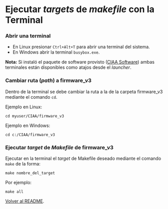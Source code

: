 # Ejecutar *targets* de *makefile* con la Terminal

### Abrir una terminal

- En Linux presionar `Ctrl+Alt+T` para abrir una terminal del sistema.
- En Windows abrir la terminal `busybox.exe`. 

**Nota:**  Si instaló el paquete de software provisto ([CIAA Software](https://github.com/epernia/software/)) ambas terminales están disponibles como atajos desde el *launcher*.

### Cambiar ruta (*path*) a firmware_v3

Dentro de la terminal se debe cambiar la ruta a la de la carpeta firmware_v3 mediante el comando `cd`.

Ejemplo en Linux:

```
cd myuser/CIAA/firmware_v3
```

Ejemplo en Windows:

```
cd c:/CIAA/firmware_v3
```

### Ejecutar *target* de *Makefile* de firmware_v3

Ejecutar en la terminal el *target* de Makefile deseado mediante el comando `make` de la forma:

```
make nombre_del_target
```

Por ejemplo:

```
make all
```



[Volver al README](../../readme/readme-es.md).